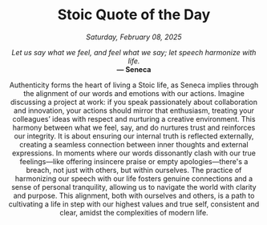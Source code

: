 <h1 align="center">Stoic Quote of the Day</h1>
<p align="center"><em><!--date-start-->Saturday, February 08, 2025<!--date-end--></em></p>
<p align="center">
    <em><!--START_SECTION:quote-text-->
Let us say what we feel, and feel what we say; let speech harmonize with life.
<!--END_SECTION:quote-text--></em><br>
    <strong>— <!--START_SECTION:quote-author-->
Seneca
<!--END_SECTION:quote-author--></strong>
</p>

<p align="center" style="max-width:600px;margin:0 auto;">
<!--START_SECTION:quote-interpretation-->
Authenticity forms the heart of living a Stoic life, as Seneca implies through the alignment of our words and emotions with our actions. Imagine discussing a project at work: if you speak passionately about collaboration and innovation, your actions should mirror that enthusiasm, treating your colleagues’ ideas with respect and nurturing a creative environment. This harmony between what we feel, say, and do nurtures trust and reinforces our integrity. It is about ensuring our internal truth is reflected externally, creating a seamless connection between inner thoughts and external expressions. In moments where our words dissonantly clash with our true feelings—like offering insincere praise or empty apologies—there's a breach, not just with others, but within ourselves. The practice of harmonizing our speech with our life fosters genuine connections and a sense of personal tranquility, allowing us to navigate the world with clarity and purpose. This alignment, both with ourselves and others, is a path to cultivating a life in step with our highest values and true self, consistent and clear, amidst the complexities of modern life.
<!--END_SECTION:quote-interpretation-->
</p>
